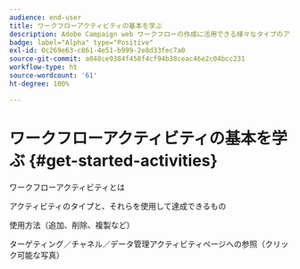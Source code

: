 ```yaml
---
audience: end-user
title: ワークフローアクティビティの基本を学ぶ
description: Adobe Campaign web ワークフローの作成に活用できる様々なタイプのアクティビティについて詳しく見る
badge: label="Alpha" type="Positive"
exl-id: 0c269e63-c861-4e51-b999-2e8d33fec7a0
source-git-commit: a048ce9384f458f4cf94b38ceac46e2c04bcc231
workflow-type: ht
source-wordcount: '61'
ht-degree: 100%

---
```


# ワークフローアクティビティの基本を学ぶ {#get-started-activities}

ワークフローアクティビティとは

アクティビティのタイプと、それらを使用して達成できるもの

使用方法（追加、削除、複製など）

ターゲティング／チャネル／データ管理アクティビティページへの参照（クリック可能な写真）

